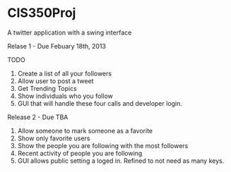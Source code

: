 CIS350Proj
==========

A twitter application with a swing interface

Relase 1 - Due Febuary 18th, 2013

TODO

1. Create a list of all your followers
2. Allow user to post a tweet
3. Get Trending Topics
4. Show individuals who you follow
5. GUI that will handle these four calls and developer login.


Release 2 - Due TBA
1. Allow someone to mark someone as a favorite
2. Show only favorite users
3. Show the people you are following with the most followers
4. Recent activity of people you are following
5. GUI allows public setting a loged in. Refined to not need as many keys.
